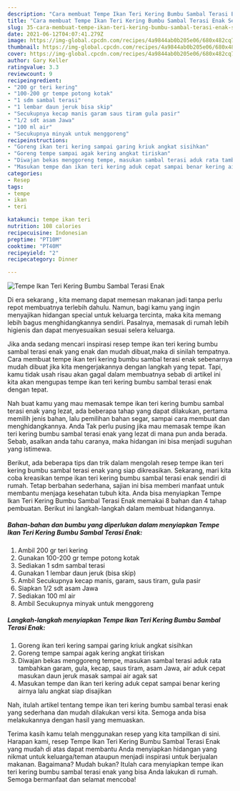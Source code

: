 ```yaml
---
description: "Cara membuat Tempe Ikan Teri Kering Bumbu Sambal Terasi Enak Sederhana dan Mudah Dibuat"
title: "Cara membuat Tempe Ikan Teri Kering Bumbu Sambal Terasi Enak Sederhana dan Mudah Dibuat"
slug: 35-cara-membuat-tempe-ikan-teri-kering-bumbu-sambal-terasi-enak-sederhana-dan-mudah-dibuat
date: 2021-06-12T04:07:41.279Z
image: https://img-global.cpcdn.com/recipes/4a9844ab0b205e06/680x482cq70/tempe-ikan-teri-kering-bumbu-sambal-terasi-enak-foto-resep-utama.jpg
thumbnail: https://img-global.cpcdn.com/recipes/4a9844ab0b205e06/680x482cq70/tempe-ikan-teri-kering-bumbu-sambal-terasi-enak-foto-resep-utama.jpg
cover: https://img-global.cpcdn.com/recipes/4a9844ab0b205e06/680x482cq70/tempe-ikan-teri-kering-bumbu-sambal-terasi-enak-foto-resep-utama.jpg
author: Gary Keller
ratingvalue: 3.3
reviewcount: 9
recipeingredient:
- "200 gr teri kering"
- "100-200 gr tempe potong kotak"
- "1 sdm sambal terasi"
- "1 lembar daun jeruk bisa skip"
- "Secukupnya kecap manis garam saus tiram gula pasir"
- "1/2 sdt asam Jawa"
- "100 ml air"
- "Secukupnya minyak untuk menggoreng"
recipeinstructions:
- "Goreng ikan teri kering sampai garing kriuk angkat sisihkan"
- "Goreng tempe sampai agak kering angkat tiriskan"
- "Diwajan bekas menggoreng tempe, masukan sambal terasi aduk rata tambahkan garam, gula, kecap, saus tiram, asam Jawa, air aduk cepat masukan daun jeruk masak sampai air agak sat"
- "Masukan tempe dan ikan teri kering aduk cepat sampai benar kering airnya lalu angkat siap disajikan"
categories:
- Resep
tags:
- tempe
- ikan
- teri

katakunci: tempe ikan teri 
nutrition: 108 calories
recipecuisine: Indonesian
preptime: "PT10M"
cooktime: "PT40M"
recipeyield: "2"
recipecategory: Dinner

---
```



![Tempe Ikan Teri Kering Bumbu Sambal Terasi Enak](https://img-global.cpcdn.com/recipes/4a9844ab0b205e06/680x482cq70/tempe-ikan-teri-kering-bumbu-sambal-terasi-enak-foto-resep-utama.jpg)

Di era  sekarang , kita memang dapat memesan makanan jadi tanpa perlu repot membuatnya terlebih dahulu. Namun, bagi kamu yang ingin menyajikan hidangan special untuk keluarga tercinta, maka kita memang lebih bagus menghidangkannya sendiri. Pasalnya, memasak di rumah lebih higienis dan dapat menyesuaikan sesuai selera keluarga.

Jika anda sedang mencari inspirasi resep tempe ikan teri kering bumbu sambal terasi enak yang enak dan mudah dibuat,maka di sinilah tempatnya. Cara membuat tempe ikan teri kering bumbu sambal terasi enak  sebenarnya mudah dibuat jika kita mengerjakannya dengan langkah yang tepat. Tapi, kamu tidak usah risau akan gagal dalam membuatnya 
sebab di artikel ini kita akan mengupas tempe ikan teri kering bumbu sambal terasi enak dengan tepat.  



Nah buat kamu yang mau memasak tempe ikan teri kering bumbu sambal terasi enak yang lezat, ada beberapa tahap yang dapat dilakukan, pertama memilih jenis bahan, lalu pemilihan bahan segar, sampai cara membuat dan menghidangkannya. Anda Tak perlu pusing jika mau memasak tempe ikan teri kering bumbu sambal terasi enak yang lezat di mana pun anda berada. Sebab, asalkan anda  tahu caranya, maka hidangan ini bisa menjadi suguhan yang istimewa.

Berikut, ada beberapa tips dan trik dalam mengolah resep tempe ikan teri kering bumbu sambal terasi enak yang siap dikreasikan. Sekarang, mari kita coba kreasikan tempe ikan teri kering bumbu sambal terasi enak sendiri di rumah. Tetap berbahan sederhana, sajian ini bisa memberi manfaat untuk membantu menjaga kesehatan tubuh kita. Anda bisa menyiapkan Tempe Ikan Teri Kering Bumbu Sambal Terasi Enak memakai 8 bahan dan 4 tahap pembuatan. Berikut ini langkah-langkah dalam membuat hidangannya.

<!--inarticleads1-->

##### Bahan-bahan dan bumbu yang diperlukan dalam menyiapkan Tempe Ikan Teri Kering Bumbu Sambal Terasi Enak:

1. Ambil 200 gr teri kering
1. Gunakan 100-200 gr tempe potong kotak
1. Sediakan 1 sdm sambal terasi
1. Gunakan 1 lembar daun jeruk (bisa skip)
1. Ambil Secukupnya kecap manis, garam, saus tiram, gula pasir
1. Siapkan 1/2 sdt asam Jawa
1. Sediakan 100 ml air
1. Ambil Secukupnya minyak untuk menggoreng




<!--inarticleads2-->

##### Langkah-langkah menyiapkan Tempe Ikan Teri Kering Bumbu Sambal Terasi Enak:

1. Goreng ikan teri kering sampai garing kriuk angkat sisihkan
1. Goreng tempe sampai agak kering angkat tiriskan
1. Diwajan bekas menggoreng tempe, masukan sambal terasi aduk rata tambahkan garam, gula, kecap, saus tiram, asam Jawa, air aduk cepat masukan daun jeruk masak sampai air agak sat
1. Masukan tempe dan ikan teri kering aduk cepat sampai benar kering airnya lalu angkat siap disajikan




Nah, itulah artikel tentang  tempe ikan teri kering bumbu sambal terasi enak  yang sederhana dan mudah dilakukan versi kita. Semoga anda bisa melakukannya dengan hasil yang memuaskan. 

Terima kasih kamu telah menggunakan resep yang kita tampilkan di sini. Harapan kami, resep  Tempe Ikan Teri Kering Bumbu Sambal Terasi Enak yang mudah di atas dapat membantu Anda menyiapkan hidangan yang nikmat untuk keluarga/teman ataupun menjadi inspirasi untuk berjualan makanan. Bagaimana? Mudah bukan? Itulah cara menyiapkan tempe ikan teri kering bumbu sambal terasi enak yang bisa Anda lakukan di rumah. Semoga bermanfaat dan selamat mencoba!

